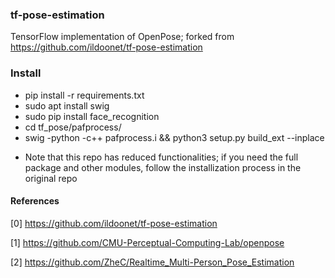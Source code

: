 ### tf-pose-estimation

TensorFlow implementation of OpenPose; forked from https://github.com/ildoonet/tf-pose-estimation

### Install
- pip install -r requirements.txt
- sudo apt install swig
- sudo pip install face_recognition
- cd tf_pose/pafprocess/
- swig -python -c++ pafprocess.i && python3 setup.py build_ext --inplace

* Note that this repo has reduced functionalities; if you need the full package and other modules, follow the installization process in the original repo

#### References

[0] https://github.com/ildoonet/tf-pose-estimation

[1] https://github.com/CMU-Perceptual-Computing-Lab/openpose

[2] https://github.com/ZheC/Realtime_Multi-Person_Pose_Estimation


